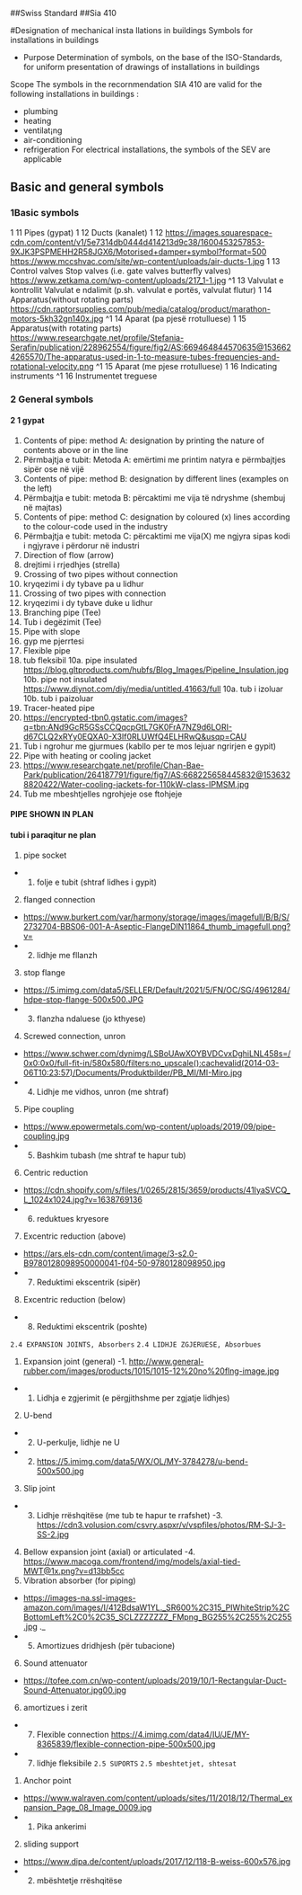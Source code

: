 ##Swiss Standard
##Sia 410

#Designation of mechanical insta llations in buildings Symbols for installations in buildings

* Purpose
Determination of symbols, on
the base of the
ISO-Standards, for uniform
presentation of drawings of
installations in buildings


Scope
The symbols in the recornmendation
SIA 410 are
valid for the following
installations in buildings :
- plumbing
- heating
- ventilat¡ng
- air-conditioning
- refrigeration
For electrical installations,
the symbols of the SEV are
applicable

## Basic and general symbols
### 1Basic symbols
1 11 Pipes (gypat)
1 12 Ducts (kanalet)
1 12 https://images.squarespace-cdn.com/content/v1/5e7314db0444d414213d9c38/1600453257853-9XJK3PSPMEHH2R58JGX6/Motorised+damper+symbol?format=500
https://www.mccshvac.com/site/wp-content/uploads/air-ducts-1.jpg
1 13 Control valves Stop valves (i.e. gate valves butterfly valves)
https://www.zetkama.com/wp-content/uploads/217_1-1.jpg
^1 13 Valvulat e kontrollit Valvulat e ndalimit (p.sh. valvulat e portës, valvulat flutur)
1 14 Apparatus(without rotating parts)
https://cdn.raptorsupplies.com/pub/media/catalog/product/marathon-motors-5kh32gn140x.jpg
^1 14 Aparat (pa pjesë rrotulluese)
1 15 Apparatus(with  rotating parts)
https://www.researchgate.net/profile/Stefania-Serafin/publication/228962554/figure/fig2/AS:669464844570635@1536624265570/The-apparatus-used-in-1-to-measure-tubes-frequencies-and-rotational-velocity.png
^1 15 Aparat (me pjese rrotulluese)
1 16 Indicating instruments
^1 16 Instrumentet treguese

### 2 General symbols

#### 2 1 gypat

1. Contents of pipe: method A: designation by printing the nature of contents
above or in the line
1. Përmbajtja e tubit: Metoda A: emërtimi me printim natyra e përmbajtjes sipër
ose në vijë
2. Contents of pipe: method B: designation by different lines (examples on the
left)
2. Përmbajtja e tubit: metoda B: përcaktimi me vija të ndryshme (shembuj në
majtas)
3. Contents of pipe: method C: designation by coloured (x) lines according to the
colour-code used in the industry
3. Përmbajtja e tubit: metoda C: përcaktimi me vija(X) me ngjyra sipas
kodi i ngjyrave i përdorur në industri
4. Direction of flow (arrow)
4. drejtimi i rrjedhjes (strella)
5. Crossing of two pipes without connection
5. kryqezimi i dy tybave pa u lidhur
6. Crossing of two pipes with connection
6. kryqezimi i dy tybave duke u lidhur
7. Branching pipe (Tee)
7. Tub i degëzimit (Tee)
8. Pipe with slope
8. gyp me pjerrtesi
9. Flexible pipe
9. tub fleksibil
10a. pipe insulated
https://blog.gltproducts.com/hubfs/Blog_Images/Pipeline_Insulation.jpg
10b. pipe not insulated
https://www.diynot.com/diy/media/untitled.41663/full
10a. tub i izoluar
10b. tub i paizoluar
11. Tracer-heated pipe
11. https://encrypted-tbn0.gstatic.com/images?q=tbn:ANd9GcR5GSsCCQqcpGtL7GK0FrA7NZ9d6LORI-d67CLQ2xRYy0EQXA0-X3If0RLUWfQ4ELHRwQ&usqp=CAU
11. Tub i ngrohur me gjurmues (kabllo per te mos lejuar ngrirjen e gypit)
12. Pipe with heating or cooling jacket
12. https://www.researchgate.net/profile/Chan-Bae-Park/publication/264187791/figure/fig7/AS:668225658445832@1536328820422/Water-cooling-jackets-for-110kW-class-IPMSM.jpg
12. Tub me mbeshtjelles ngrohjeje ose ftohjeje
#### PIPE SHOWN IN PLAN
#### tubi i paraqitur ne plan
1. pipe socket
- 1. folje e tubit (shtraf lidhes i gypit)
2. flanged connection
- https://www.burkert.com/var/harmony/storage/images/imagefull/B/B/S/2732704-BBS06-001-A-Aseptic-FlangeDIN11864_thumb_imagefull.png?v=
- 2. lidhje me fllanzh
3. stop flange
 - https://5.imimg.com/data5/SELLER/Default/2021/5/FN/OC/SG/4961284/hdpe-stop-flange-500x500.JPG
- 3. flanzha ndaluese (jo kthyese)
4. Screwed connection, unron
- https://www.schwer.com/dynimg/LSBoUAwXOYBVDCvxDghiLNL458s=/0x0:0x0/full-fit-in/580x580/filters:no_upscale():cachevalid(2014-03-06T10:23:57)/Documents/Produktbilder/PB_MI/MI-Miro.jpg
- 4. Lidhje me vidhos, unron (me shtraf)
5. Pipe coupling
- https://www.epowermetals.com/wp-content/uploads/2019/09/pipe-coupling.jpg
- 5. Bashkim tubash (me shtraf te hapur tub)
6. Centric reduction
- https://cdn.shopify.com/s/files/1/0265/2815/3659/products/41IyaSVCQ_L_1024x1024.jpg?v=1638769136
- 6. reduktues kryesore
7. Excentric reduction (above)
- https://ars.els-cdn.com/content/image/3-s2.0-B9780128098950000041-f04-50-9780128098950.jpg
- 7. Reduktimi ekscentrik (sipër)
8. Excentric reduction (below)
- 8. Reduktimi ekscentrik (poshte)

`2.4 EXPANSION JOINTS, Absorbers`
`2.4 LIDHJE ZGJERUESE, Absorbues`
1. Expansion joint (general)
-1. http://www.general-rubber.com/images/products/1015/1015-12%20no%20flng-image.jpg
- 1. Lidhja e zgjerimit (e përgjithshme per zgjatje lidhjes)
2. U-bend
- 2. U-perkulje, lidhje ne U
- 2. https://5.imimg.com/data5/WX/OL/MY-3784278/u-bend-500x500.jpg
3. Slip joint
- 3. Lidhje rrëshqitëse (me tub te hapur te rrafshet)
-3. https://cdn3.volusion.com/csvry.aspxr/v/vspfiles/photos/RM-SJ-3-SS-2.jpg
4. Bellow expansion joint (axial) or articulated
-4. https://www.macoga.com/frontend/img/models/axial-tied-MWT@1x.png?v=d13bb5cc
5. Vibration absorber (for piping)
- https://images-na.ssl-images-amazon.com/images/I/412BdsaW1YL._SR600%2C315_PIWhiteStrip%2CBottomLeft%2C0%2C35_SCLZZZZZZZ_FMpng_BG255%2C255%2C255.jpg
._
- 5. Amortizues dridhjesh (për tubacione)
6. Sound attenuator
- https://tofee.com.cn/wp-content/uploads/2019/10/1-Rectangular-Duct-Sound-Attenuator.jpg00.jpg
6. amortizues i zerit
- 7. Flexible connection
https://4.imimg.com/data4/IU/JE/MY-8365839/flexible-connection-pipe-500x500.jpg
- 7. lidhje fleksibile
`2.5 SUPORTS`
`2.5 mbeshtetjet, shtesat`
1. Anchor point
- https://www.walraven.com/content/uploads/sites/11/2018/12/Thermal_expansion_Page_08_Image_0009.jpg
- 1. Pika ankerimi
2. sliding support
- https://www.dipa.de/content/uploads/2017/12/118-B-weiss-600x576.jpg
- 2. mbështetje rrëshqitëse

















